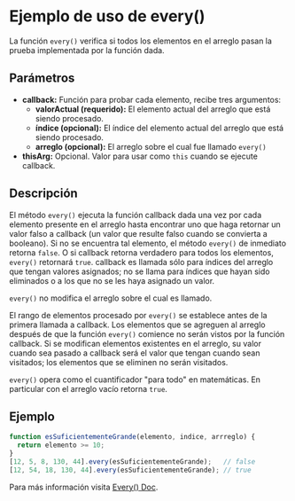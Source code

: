 # Ejemplo de uso de every()

La función ``every()`` verifica si todos los elementos en el arreglo pasan la prueba implementada por la función dada.

## Parámetros

* <b>callback:</b>
	Función para probar cada elemento, recibe tres argumentos:
    * <b>valorActual (requerido):</b>
		El elemento actual del arreglo que está siendo procesado.
    * <b>índice (opcional):</b>
		El índice del elemento actual del arreglo que está siendo procesado.
    * <b>arreglo (opcional):</b>
		El arreglo sobre el cual fue llamado ``every()``
* <b>thisArg:</b>
	Opcional. Valor para usar como ``this`` cuando se ejecute callback.

## Descripción

El método ``every()`` ejecuta la función callback dada una vez por cada elemento presente en el arreglo hasta encontrar uno que haga retornar un valor falso a callback (un valor que resulte falso cuando se convierta a booleano).  Si no se encuentra tal elemento, el método ``every()`` de inmediato retorna  ``false``.   O si  callback retorna verdadero para todos los elementos, ``every()`` retornará ``true``. callback es llamada sólo para índices del arreglo que tengan valores asignados; no se llama para índices que hayan sido eliminados o a los que no se les haya asignado un valor.

``every()`` no modifica el arreglo sobre el cual es llamado.

El rango de elementos procesado por ``every()`` se establece antes de la primera llamada a callback.  Los elementos que se agreguen al arreglo después de que la función ``every()`` comience no serán vistos por la función callback.  Si se modifican elementos existentes en el arreglo, su valor cuando sea pasado a callback será el valor que tengan cuando sean visitados; los elementos que se eliminen no serán visitados.

``every()`` opera como el cuantificador "para todo" en matemáticas. En particular con el arreglo vacío retorna ``true``.

## Ejemplo

```js
function esSuficientementeGrande(elemento, indice, arrreglo) {
  return elemento >= 10;
}
[12, 5, 8, 130, 44].every(esSuficientementeGrande);   // false
[12, 54, 18, 130, 44].every(esSuficientementeGrande); // true
```

Para más información visita [Every() Doc](https://developer.mozilla.org/es/docs/Web/JavaScript/Referencia/Objetos_globales/Array/every).
